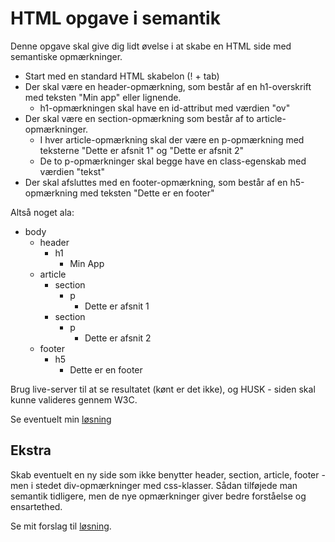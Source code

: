 # HTML opgave i semantik

Denne opgave skal give dig lidt øvelse i at skabe en HTML side med semantiske opmærkninger.

- Start med en standard HTML skabelon (! + tab)
- Der skal være en header-opmærkning, som består af en h1-overskrift med teksten "Min app" eller lignende. 
  - h1-opmærkningen skal have en id-attribut med værdien "ov"
- Der skal være en section-opmærkning som består af to article-opmærkninger.
  - I hver article-opmærkning skal der være en p-opmærkning med teksterne "Dette er afsnit 1" og "Dette er afsnit 2"
  - De to p-opmærkninger skal begge have en class-egenskab med værdien "tekst"
- Der skal afsluttes med en footer-opmærkning, som består af en h5-opmærkning med teksten "Dette er en footer"

Altså noget ala:

  - body
    - header
      - h1
        - Min App
    - article
      - section
        - p
          - Dette er afsnit 1
      - section
        - p
          - Dette er afsnit 2
    - footer
      - h5
        - Dette er en footer

Brug live-server til at se resultatet (kønt er det ikke), og HUSK - siden skal kunne valideres gennem W3C.

Se eventuelt min [løsning](index.html)

## Ekstra

Skab eventuelt en ny side som ikke benytter header, section, article, footer - men i stedet div-opmærkninger med css-klasser. Sådan tilføjede man semantik tidligere, men de nye opmærkninger giver bedre forståelse og ensartethed.

Se mit forslag til [løsning](index1.html).
